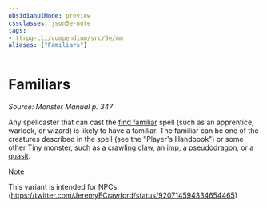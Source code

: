 ```yaml
---
obsidianUIMode: preview
cssclasses: json5e-note
tags:
- ttrpg-cli/compendium/src/5e/mm
aliases: ["Familiars"]
---
```

# Familiars
*Source: Monster Manual p. 347* 

Any spellcaster that can cast the [find familiar](Misc%20Files/CLI/compendium/spells/find-familiar-xphb.md) spell (such as an apprentice, warlock, or wizard) is likely to have a familiar. The familiar can be one of the creatures described in the spell (see the "Player's Handbook") or some other Tiny monster, such as a [crawling claw](Misc%20Files/CLI/compendium/bestiary/undead/crawling-claw.md), an [imp](Misc%20Files/CLI/compendium/bestiary/fiend/imp-xmm.md), a [pseudodragon](Misc%20Files/CLI/compendium/bestiary/dragon/pseudodragon-xmm.md), or a [quasit](Misc%20Files/CLI/compendium/bestiary/fiend/quasit-xmm.md).

> [!note]
> This variant is intended for NPCs. (https://twitter.com/JeremyECrawford/status/920714594334654465)